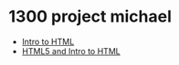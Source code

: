 # 1300 project michael

<ul>
<li><a href="intro_html/index.html" target="_blank">Intro to HTML</li>
<li><a href="html5_intro_to_css/index.html" target="_blank">HTML5 and Intro to HTML</a></li>
</ul>
